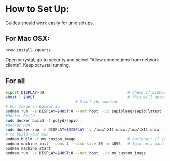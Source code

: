 # How to Set Up:

Guides should work easily for unix setups.

## For Mac OSX:

```bash
brew install xquartz
```

Open xcrystal, go to security and select "Allow connections from network
clients". Keep xcrystal running.

## For all

```bash
export DISPLAY=:0                                     # Check if DISPLAY is set locally before you do this.
xhost + $HOST                                         # This will automatically add entries for your computer. N.B. security considerations.
                               # Start the machine
# For Image on Docker.io
podman run  -e DISPLAY=$HOST:0 --net host  -it sapiolang/sapio:latest
#Docker Build
sudo docker build -t polyd/sapio .
#Docker Run
sudo docker run -e DISPLAY=$DISPLAY -v /tmp/.X11-unix:/tmp/.X11-unix --net host -it polyd/sapio
# to build your own
podman build -t my_custom_image .                     # optional: if you want to build the image yourself
podman machine init --cpus 4 --disk-size 30 -m 4096   # Spin up a machine (here with 4gb ram, 30 GB disk... you can pick whatever)
podman machine start   
podman run  -e DISPLAY=$HOST:0 --net host  -it my_custom_image
```
